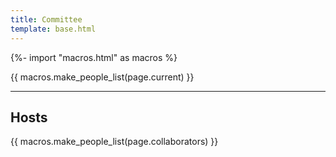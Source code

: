 ```yaml
---
title: Committee
template: base.html
---
```


{%- import "macros.html" as macros %}

{{ macros.make_people_list(page.current) }}

<hr class="mb-5">

## Hosts

{{ macros.make_people_list(page.collaborators) }}

